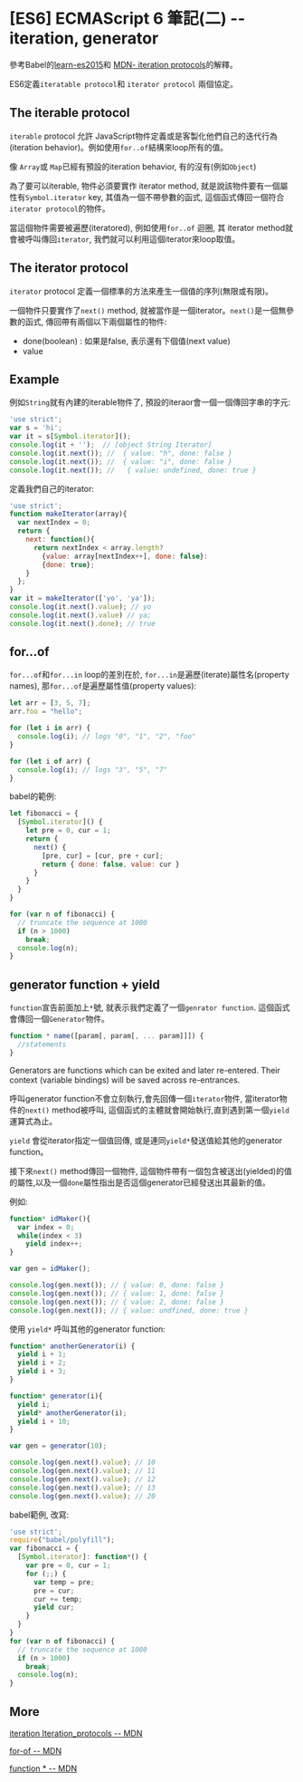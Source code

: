 # [ES6] ECMAScript 6 筆記(二) -- iteration, generator

參考Babel的[learn-es2015](https://babeljs.io/docs/learn-es2015/)和 [MDN- iteration protocols](https://developer.mozilla.org/en-US/docs/Web/JavaScript/Reference/Iteration_protocols)的解釋。


ES6定義`iteratable protocol`和 `iterator protocol` 兩個協定。

## The iterable protocol 

`iterable` protocol 允許 JavaScript物件定義或是客製化他們自己的迭代行為(iteration behavior)。例如使用`for..of`結構來loop所有的值。

像 `Array`或 `Map`已經有預設的iteration behavior, 有的沒有(例如`Object`)


為了要可以iterable, 物件必須要實作 iterator method, 就是說該物件要有一個屬性有`Symbol.iterator` key, 其值為一個不帶參數的函式, 這個函式傳回一個符合 `iterator protocol`的物件。

當這個物件需要被遍歷(iteratored), 例如使用`for..of` 迴圈, 其 iterator method就會被呼叫傳回`iterator`, 我們就可以利用這個iterator來loop取值。

## The iterator protocol 

`iterator` protocol 定義一個標準的方法來產生一個值的序列(無限或有限)。

一個物件只要實作了`next()` method, 就被當作是一個iterator。`next()`是一個無參數的函式, 傳回帶有兩個以下兩個屬性的物件: 

  - done(boolean) : 如果是false, 表示還有下個值(next value)
  - value 


## Example 

例如`String`就有內建的iterable物件了, 預設的iteraor會一個一個傳回字串的字元: 

``` js 
'use strict';
var s = 'hi';
var it = s[Symbol.iterator]();
console.log(it + '');  // [object String Iterator]
console.log(it.next()); //  { value: "h", done: false }
console.log(it.next()); //  { value: "i", done: false }
console.log(it.next()); //   { value: undefined, done: true }
```

定義我們自己的iterator: 

``` js
'use strict';
function makeIterator(array){
  var nextIndex = 0;
  return {
    next: function(){
      return nextIndex < array.length?
        {value: array[nextIndex++], done: false}:
        {done: true};
    }
  };
}
var it = makeIterator(['yo', 'ya']);
console.log(it.next().value); // yo
console.log(it.next().value) // ya;
console.log(it.next().done); // true
```

## for...of 

`for...of`和`for...in` loop的差別在於, `for...in`是遍歷(iterate)屬性名(property names), 那`for...of`是遍歷屬性值(property values):

``` js
let arr = [3, 5, 7];
arr.foo = "hello";

for (let i in arr) {
  console.log(i); // logs "0", "1", "2", "foo"
}

for (let i of arr) {
  console.log(i); // logs "3", "5", "7"
}
```

babel的範例: 

``` js
let fibonacci = {
  [Symbol.iterator]() {
    let pre = 0, cur = 1;
    return {
      next() {
        [pre, cur] = [cur, pre + cur];
        return { done: false, value: cur }
      }
    }
  }
}

for (var n of fibonacci) {
  // truncate the sequence at 1000
  if (n > 1000)
    break;
  console.log(n);
}
```

## generator function + yield

`function`宣告前面加上`*`號, 就表示我們定義了一個`genrator function`. 這個函式會傳回一個`Generator`物件。

``` js
function * name([param[, param[, ... param]]]) {
  //statements
}
```

Generators are functions which can be exited and later re-entered. Their context (variable bindings) will be saved across re-entrances.

呼叫generator function不會立刻執行,會先回傳一個`iterator`物件, 當iterator物件的`next()` method被呼叫, 這個函式的主體就會開始執行,直到遇到第一個`yield`運算式為止。

`yield` 會從iterator指定一個值回傳, 或是連同`yield*`發送值給其他的generator function。

接下來`next()` method傳回一個物件, 這個物件帶有一個包含被送出(yielded)的值的屬性,以及一個`done`屬性指出是否這個generator已經發送出其最新的值。

例如: 

``` js
function* idMaker(){
  var index = 0;
  while(index < 3)
    yield index++;
}

var gen = idMaker();

console.log(gen.next()); // { value: 0, done: false }
console.log(gen.next()); // { value: 1, done: false }
console.log(gen.next()); // { value: 2, done: false }
console.log(gen.next()); // { value: undfined, done: true }
```

使用 `yield*` 呼叫其他的generator function: 

``` js
function* anotherGenerator(i) {
  yield i + 1;
  yield i + 2;
  yield i + 3;
}

function* generator(i){
  yield i;
  yield* anotherGenerator(i);
  yield i + 10;
}

var gen = generator(10);

console.log(gen.next().value); // 10
console.log(gen.next().value); // 11
console.log(gen.next().value); // 12
console.log(gen.next().value); // 13
console.log(gen.next().value); // 20
```

babel範例, 改寫: 

``` js
'use strict';
require("babel/polyfill");
var fibonacci = {
  [Symbol.iterator]: function*() {
    var pre = 0, cur = 1;
    for (;;) {
      var temp = pre;
      pre = cur;
      cur += temp;
      yield cur;
    }
  }
}                                                                                                                                       
for (var n of fibonacci) {
  // truncate the sequence at 1000                                                                                                      
  if (n > 1000)
    break;
  console.log(n);
}
```

## More 

[iteration Iteration_protocols -- MDN](https://developer.mozilla.org/en-US/docs/Web/JavaScript/Reference/Iteration_protocols)

[for-of -- MDN](https://developer.mozilla.org/en-US/docs/Web/JavaScript/Reference/Statements/for...of)

[function * -- MDN](https://developer.mozilla.org/en-US/docs/Web/JavaScript/Reference/Statements/function*)

